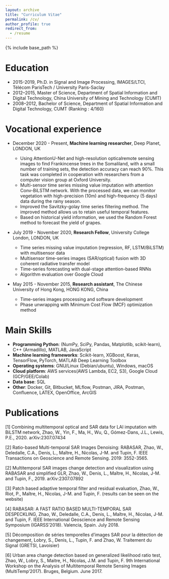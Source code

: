 ```yaml
---
layout: archive
title: "Curriculum Vitae"
permalink: /cv/
author_profile: true
redirect_from:
  - /resume
---
```


{% include base_path %}

Education
======

*  2015-2019, Ph.D. in Signal and Image Processing, IMAGES/LTCI, Télécom ParisTech / University Paris-Saclay
*  2012–2015, Master of Science, Department of Spatial Information and Digital Technology, China University of Mining
and Technology (CUMT)
*  2008–2012, Bachelor of Science, Department of Spatial Information and Digital Technology, CUMT (Ranking : 4/160)



Vocational experience
======
* December 2020 - Present, **Machine learning researcher**, Deep Planet, LONDON, UK 
    * Using AttentionU-Net and high-resolution opticalremote sensing images to find Frankincense trees in
    the Somaliland, with a small number of training sets, the detection accuracy can reach 90%. This task
    was completed in cooperation with researchers from a computer vision group at Oxford University.
    * Multi-sensor time series missing value imputation with attention Conv-BiLSTM network. With the processed data, we can monitor vegetation with high-precision (10m) and high-frequency (5 days) data
    during the rainy season.
    * Improved the Savitzky-golay time series filtering method. The improved method allows us to retain
    useful temporal features.
    * Based on historical yield information, we used the Random Forest method to forecast the yield of
    grapes.

* July 2019 - November 2020, **Research Fellow**, University College London, LONDON, UK
    * Time series missing value imputation (regression, RF, LSTM/BiLSTM) with multisensor data
    * Multisensor time-series images (SAR/optical) fusion with 3D coherent radiative transfer model
    * Time-series forecasting with dual-stage attention-based RNNs
    * Algorithm evaluation over Google Cloud

* May 2015 - November 2015, **Research assistant**, The Chinese University of Hong Kong, HONG KONG, China
    * Time-series images processing and software development
    * Phase unwrapping with Minimum Cost Flow (MCF) optimization method

Main Skills
======
*  **Programming Python**: (NumPy, SciPy, Pandas, Matplotlib, scikit-learn), C++ (Armadillo), MATLAB, JavaScript
*  **Machine learning frameworks**: Scikit-learn, XGBoost, Keras, TensorFlow, PyTorch, MATLAB Deep Learning Toolbox
*  **Operating systems**: GNU/Linux (Debian/ubuntu),  Windows, macOS
*  **Cloud platform**: AWS services(AWS Lambda, EC2, S3), Google Cloud (GCP/GEE/Colab)
*  **Data base**: SQL
*  **Other**: Docker, Git, Bitbucket, MLflow, Postman, JIRA, Postman, Confluence, LATEX, OpenOffice, ArcGIS


Publications
======
[1] Combining multitemporal optical and SAR data for LAI imputation with BiLSTM network, Zhao, W., Yin, F., Ma, H., Wu, Q., Gómez-Dans, J.L., Lewis, P.E., 2020. arXiv:2307.07434

[2] Ratio-based Multi-temporal SAR Images Denoising: RABASAR, Zhao, W., Deledalle, C.A., Denis, L., Maître, H., Nicolas, J-M. and Tupin, F. IEEE Transactions on Geoscience and Remote Sensing. 2019: 3552-3565.

[2] Multitemporal SAR images change detection and visualization using RABASAR and simplified GLR, Zhao, W., Denis, L., Maître, H., Nicolas, J-M. and Tupin, F., 2019. arXiv:2307.07892

[3] Patch based adaptive temporal filter and residual evaluation, Zhao, W., Riot, P., Maître, H., Nicolas, J-M. and Tupin, F. (results can be seen on the website)

[4] RABASAR: A FAST RATIO BASED MULTI-TEMPORAL SAR DESPECKLING, Zhao, W., Deledalle, C.A., Denis, L., Maître, H., Nicolas, J-M. and Tupin, F. IEEE International Geoscience and Remote Sensing Symposium (IGARSS’2018). Valencia, Spain. July 2018.

[5] Décomposition de séries temporelles d’images SAR pour la détection de changement, Lobry, S., Denis, L., Tupin, F. and Zhao, W. Traitement du Signal (GRETSI, Lavoisier)

[6] Urban area change detection based on generalized likelihood ratio test, Zhao, W., Lobry, S., Maitre, H., Nicolas, J.M. and Tupin, F. 9th International Workshop on the Analysis of Multitemporal Remote Sensing Images (MultiTemp’2017). Bruges, Belgium. June 2017.

<!---
Publications
======
  <ul>{% for post in site.publications %}
    {% include archive-single-cv.html %}
  {% endfor %}</ul>
  
Talks
======
  <ul>{% for post in site.talks %}
    {% include archive-single-talk-cv.html %}
  {% endfor %}</ul>
  
Teaching
======
  <ul>{% for post in site.teaching %}
    {% include archive-single-cv.html %}
  {% endfor %}</ul>
  
Service and leadership
======
* Currently signed in to 43 different slack teams
-->
